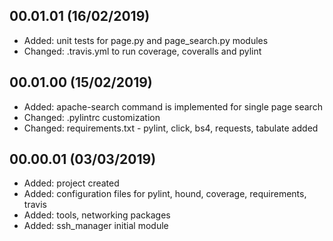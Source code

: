 <!---
#######################################
## Dev-tools Changelog
##
## Format: markdown (md)
## Latest versions should be placed as first
##
## Notation: 00.01.02
##      - 00: stable released version
##      - 01: new features
##      - 02: bug fixes and small changes 
##
## Updating schema (mandatory):
##      <empty_line>
##      <version> (dd/mm/rrrr)
##      ----------------------
##      * <item>
##      * <item>
##      <empty_line>
##
## Useful tutorial: https://en.support.wordpress.com/markdown-quick-reference/
##
#######################################
-->
00.01.01 (16/02/2019)
---------------------
* Added: unit tests for page.py and page_search.py modules
* Changed: .travis.yml to run coverage, coveralls and pylint

00.01.00 (15/02/2019)
---------------------
* Added: apache-search command is implemented for single page search
* Changed: .pylintrc customization
* Changed: requirements.txt - pylint, click, bs4, requests, tabulate added


00.00.01 (03/03/2019)
---------------------
* Added: project created
* Added: configuration files for pylint, hound, coverage, requirements, travis
* Added: tools, networking packages
* Added: ssh_manager initial module